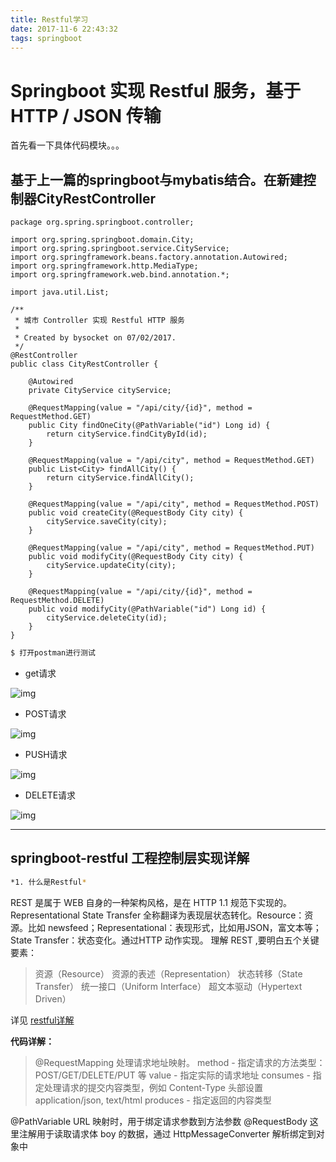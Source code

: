 ```yaml
---
title: Restful学习
date: 2017-11-6 22:43:32
tags: springboot
---
```


# Springboot 实现 Restful 服务，基于 HTTP / JSON 传输

首先看一下具体代码模块。。。

## 基于上一篇的springboot与mybatis结合。在新建控制器CityRestController


```code
package org.spring.springboot.controller;

import org.spring.springboot.domain.City;
import org.spring.springboot.service.CityService;
import org.springframework.beans.factory.annotation.Autowired;
import org.springframework.http.MediaType;
import org.springframework.web.bind.annotation.*;

import java.util.List;

/**
 * 城市 Controller 实现 Restful HTTP 服务
 *
 * Created by bysocket on 07/02/2017.
 */
@RestController
public class CityRestController {

    @Autowired
    private CityService cityService;

    @RequestMapping(value = "/api/city/{id}", method = RequestMethod.GET)
    public City findOneCity(@PathVariable("id") Long id) {
        return cityService.findCityById(id);
    }

    @RequestMapping(value = "/api/city", method = RequestMethod.GET)
    public List<City> findAllCity() {
        return cityService.findAllCity();
    }

    @RequestMapping(value = "/api/city", method = RequestMethod.POST)
    public void createCity(@RequestBody City city) {
        cityService.saveCity(city);
    }

    @RequestMapping(value = "/api/city", method = RequestMethod.PUT)
    public void modifyCity(@RequestBody City city) {
        cityService.updateCity(city);
    }

    @RequestMapping(value = "/api/city/{id}", method = RequestMethod.DELETE)
    public void modifyCity(@PathVariable("id") Long id) {
        cityService.deleteCity(id);
    }
}
```

``` bash
$ 打开postman进行测试
```

* get请求

![img](/css/images/get123.png)
*  POST请求

![img](/css/images/post123.png)
*  PUSH请求

![img](/css/images/push123.png)
*  DELETE请求

![img](/css/images/delete123.png)

* * *

## springboot-restful 工程控制层实现详解

```bash
*1. 什么是Restful*
```
REST 是属于 WEB 自身的一种架构风格，是在 HTTP 1.1 规范下实现的。Representational State Transfer 全称翻译为表现层状态转化。Resource：资源。比如 newsfeed；Representational：表现形式，比如用JSON，富文本等；State Transfer：状态变化。通过HTTP 动作实现。
理解 REST ,要明白五个关键要素：

>资源（Resource）
>资源的表述（Representation）
>状态转移（State Transfer）
>统一接口（Uniform Interface）
>超文本驱动（Hypertext Driven）

详见 [restful详解](http://www.infoq.com/cn/articles/understanding-restful-style)


**代码详解：**

>@RequestMapping 处理请求地址映射。
>method - 指定请求的方法类型：POST/GET/DELETE/PUT 等
>value - 指定实际的请求地址
>consumes - 指定处理请求的提交内容类型，例如 Content-Type 头部设置application/json, text/html
>produces - 指定返回的内容类型

@PathVariable URL 映射时，用于绑定请求参数到方法参数
@RequestBody 这里注解用于读取请求体 boy 的数据，通过 HttpMessageConverter 解析绑定到对象中